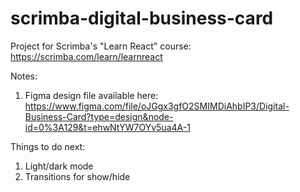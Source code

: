 # scrimba-digital-business-card
Project for Scrimba's "Learn React" course: https://scrimba.com/learn/learnreact

Notes:
1. Figma design file available here: https://www.figma.com/file/oJGgx3gfO2SMIMDiAhbIP3/Digital-Business-Card?type=design&node-id=0%3A129&t=ehwNtYW7OYv5ua4A-1


Things to do next:
1. Light/dark mode
2. Transitions for show/hide
